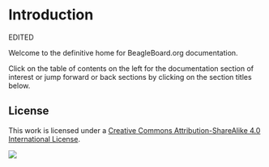 # Introduction

EDITED

Welcome to the definitive home for BeagleBoard.org documentation.

Click on the table of contents on the left for the documentation section of interest or jump forward or back sections by clicking on the section titles below.

## License

This work is licensed under a [Creative Commons Attribution-ShareAlike 4.0 International License](http://creativecommons.org/licenses/by-sa/4.0/).

[![](https://licensebuttons.net/l/by-sa/4.0/88x31.png)](http://creativecommons.org/licenses/by-sa/4.0/)

